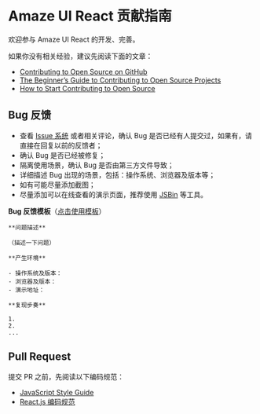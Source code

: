 # Amaze UI React 贡献指南

欢迎参与 Amaze UI React 的开发、完善。

如果你没有相关经验，建议先阅读下面的文章：

- [Contributing to Open Source on GitHub](https://guides.github.com/activities/contributing-to-open-source/)
- [The Beginner’s Guide to Contributing to Open Source Projects](http://blog.newrelic.com/2014/05/05/open-source_gettingstarted/)
- [How to Start Contributing to Open Source](http://www.developer.com/open/how-to-start-contributing-to-open-source.html)

## Bug 反馈

- 查看 [Issue
系统](https://github.com/amazeui/amazeui-react/issues/new?title=Bug%3A%20&body=**%E9%97%AE%E9%A2%98%E6%8F%8F%E8%BF%B0**%0A%0A%EF%BC%88%E6%8F%8F%E8%BF%B0%E4%B8%80%E4%B8%8B%E9%97%AE%E9%A2%98%EF%BC%89%0A%0A**%E4%BA%A7%E7%94%9F%E7%8E%AF%E5%A2%83**%0A%0A-%20%E6%93%8D%E4%BD%9C%E7%B3%BB%E7%BB%9F%E5%8F%8A%E7%89%88%E6%9C%AC%EF%BC%9A%0A-%20%E6%B5%8F%E8%A7%88%E5%99%A8%E5%8F%8A%E7%89%88%E6%9C%AC%EF%BC%9A%0A-%20%E6%BC%94%E7%A4%BA%E5%9C%B0%E5%9D%80%EF%BC%9A%0A%0A**%E5%A4%8D%E7%8E%B0%E6%AD%A5%E5%A5%8F**%0A%0A1.%20%0A2.%20%0A...) 或者相关评论，确认 Bug
是否已经有人提交过，如果有，请直接在回复以前的反馈者；
- 确认 Bug 是否已经被修复；
- 隔离使用场景，确认 Bug 是否由第三方文件导致；
- 详细描述 Bug 出现的场景，包括：操作系统、浏览器及版本等；
- 如有可能尽量添加截图；
- 尽量添加可以在线查看的演示页面，推荐使用 [JSBin](http://bin.amazeui.org/) 等工具。

**Bug 反馈模板**（[点击使用模板](https://github.com/amazeui/amazeui-react/issues/new?title=Bug%3A%20&body=**%E9%97%AE%E9%A2%98%E6%8F%8F%E8%BF%B0**%0A%0A%EF%BC%88%E6%8F%8F%E8%BF%B0%E4%B8%80%E4%B8%8B%E9%97%AE%E9%A2%98%EF%BC%89%0A%0A**%E4%BA%A7%E7%94%9F%E7%8E%AF%E5%A2%83**%0A%0A-%20%E6%93%8D%E4%BD%9C%E7%B3%BB%E7%BB%9F%E5%8F%8A%E7%89%88%E6%9C%AC%EF%BC%9A%0A-%20%E6%B5%8F%E8%A7%88%E5%99%A8%E5%8F%8A%E7%89%88%E6%9C%AC%EF%BC%9A%0A-%20%E6%BC%94%E7%A4%BA%E5%9C%B0%E5%9D%80%EF%BC%9A%0A%0A**%E5%A4%8D%E7%8E%B0%E6%AD%A5%E5%A5%8F**%0A%0A1.%20%0A2.%20%0A...)）

```
**问题描述**

（描述一下问题）

**产生环境**

- 操作系统及版本：
- 浏览器及版本：
- 演示地址：

**复现步奏**

1.
2.
...
```

## Pull Request

提交 PR 之前，先阅读以下编码规范：

- [JavaScript Style Guide](https://github.com/allmobilize/amazeui/blob/master/docs/styleguide/javascript-guide.md)
- [React.js 编码规范](https://github.com/allmobilize/amazeui/wiki/Style-Guide)

